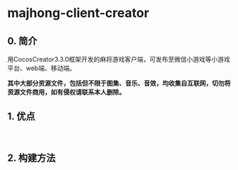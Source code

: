 # majhong-client-creator

## 0. 简介

用CocosCreator3.3.0框架开发的麻将游戏客户端，可发布至微信小游戏等小游戏平台、web端、移动端。

**其中大部分资源文件，包括但不限于图集、音乐、音效，均收集自互联网，切勿将资源文件商用，如有侵权请联系本人删除。**

## 1. 优点

​	

## 2. 构建方法

​	
